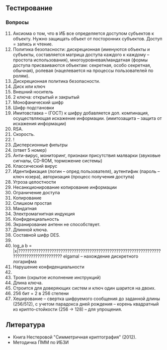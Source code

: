 
## Тестирование

### Вопросы

11. Аксиома о том, что в ИБ все определяется доступом субъектов к объекту. Нужно защищать объект от посторонних субъектов. Доступ = запись и чтение.
12. Политика безопасности: дискреционная (именуются объекты и субъекты, составляется матрица доступа каждого к каждому – простота использования), многоуровневая/мандатная (формы доступа присваиваются объектам: секретная, особо секретная, обычная), ролевая (нацелевается на процессы пользователей по ролям).
13. Дискреционная политика безопасности.
14. Диск или ключ
15. Внешний носитель
16. 2 ключа: открытый и закрытый
17. Монофанический шифр
18. Шифр подстановки
19. Имитовставка – (ГОСТ) к шифру добавляется доп. компинация, осуществляющая искажение информации. (имитозащита – защита от искажения информации)
20. RSA.
21. Скорость.
22. !
23. Дисперсионные фильтры
24. (ответ 5 номер)
25. Анти-вирус, мониторинг, признаки присутствия малварки (звуковые сигналы, CD-ROM, торможение системы)
26. Классический вирус
29. Идентификация (логин – опред пользователя), аутентифик (пароль – ключ юзера), авторизация (процесс получения доступа)
30. Угроза целостности
31. Несанкционирование копирование информации
32. Ограничение доступа
33. Копирование
34. Слишком простая
35. Мандатная
39. Электромагнитная индукция
40. Конфиденциальность
41. Экранирование антенн не способствует.
42. Длинной ключа.
43. Составной шифр DES.
44.
46. log_a b = |x|??????????????????????????????????????????????????????????????????????????????????????
elgamal – нахождение дискретного логарифма
47. Нарушение конфиденциальности
48.
50. Троян (скрытое исполнение инструкций)
53. Длина ключа.
54. Строится для доверяющих систем и ключ один шарится на двоих.
55. 256 бит = 2 в 256 степени
56. Хеширование – свертка шифруемого сообщения до заданной длины (256/512), с учетом парадокса дней рождения – корень квадратный из крипто-стойкости (256 -> 128) – для упрощения.

## Литература

- Книга Нестеровой "Симметричная криптография" (2012).
- Методичка ПММ по ИБЗИ
